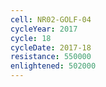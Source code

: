 ```yaml
---
cell: NR02-GOLF-04
cycleYear: 2017
cycle: 18
cycleDate: 2017-18
resistance: 550000
enlightened: 502000 
---
```

      